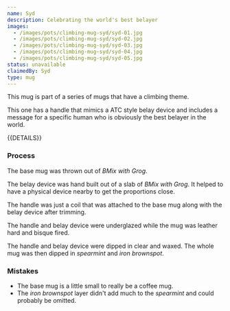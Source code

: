 ```yaml
---
name: Syd
description: Celebrating the world's best belayer
images:
  - /images/pots/climbing-mug-syd/syd-01.jpg
  - /images/pots/climbing-mug-syd/syd-02.jpg
  - /images/pots/climbing-mug-syd/syd-03.jpg
  - /images/pots/climbing-mug-syd/syd-04.jpg
  - /images/pots/climbing-mug-syd/syd-05.jpg
status: unavailable
claimedBy: Syd
type: mug
---
```


This mug is part of a series of mugs that have a climbing theme. 

This one has a handle that mimics a ATC style belay device and includes a message for a specific human who is obviously the best belayer in the world.

{{DETAILS}}

### Process

The base mug was thrown out of *BMix with Grog*. 

The belay device was hand built out of a slab of *BMix with Grog*. It helped to have a physical device nearby to get the proportions close.

The handle was just a coil that was attached to the base mug along with the belay device after trimming.

The handle and belay device were underglazed while the mug was leather hard and bisque fired.

The handle and belay device were dipped in clear and waxed. The whole mug was then dipped in *spearmint* and *iron brownspot*.

### Mistakes

* The base mug is a little small to really be a coffee mug.
* The *iron brownspot* layer didn't add much to the *spearmint* and could probably be omitted.